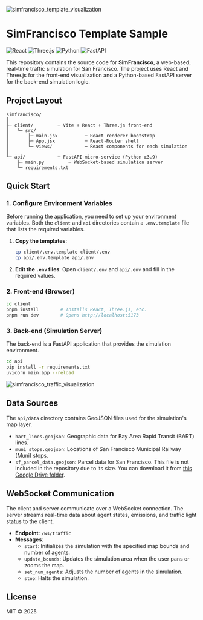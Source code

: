 
![simfrancisco_template_visualization](https://github.com/user-attachments/assets/8f470634-12d3-4ac0-a0c8-da7b64e6ffe7)

# SimFrancisco Template Sample

![React](https://img.shields.io/badge/React-18+-61dafb?style=flat&logo=react)
![Three.js](https://img.shields.io/badge/Three.js-r150+-000000?style=flat&logo=three.js)
![Python](https://img.shields.io/badge/Python-3.9+-3776ab?style=flat&logo=python)
![FastAPI](https://img.shields.io/badge/FastAPI-latest-009688?style=flat&logo=fastapi)

This repository contains the source code for **SimFrancisco**, a web-based, real-time traffic simulation for San Francisco. The project uses React and Three.js for the front-end visualization and a Python-based FastAPI server for the back-end simulation logic.

## Project Layout

```
simfrancisco/
│
├─ client/         ─ Vite + React + Three.js front-end
│   └─ src/
│       ├─ main.jsx          ─ React renderer bootstrap
│       ├─ App.jsx           ─ React-Router shell
│       └─ views/            ─ React components for each simulation
│
└─ api/            ─ FastAPI micro-service (Python ≥3.9)
    ├─ main.py         ─ WebSocket-based simulation server
    └─ requirements.txt
```

## Quick Start

### 1. Configure Environment Variables

Before running the application, you need to set up your environment variables. Both the `client` and `api` directories contain a `.env.template` file that lists the required variables.

1.  **Copy the templates**:
    ```bash
    cp client/.env.template client/.env
    cp api/.env.template api/.env
    ```

2.  **Edit the `.env` files**:
    Open `client/.env` and `api/.env` and fill in the required values.

### 2. Front-end (Browser)

```bash
cd client
pnpm install        # Installs React, Three.js, etc.
pnpm run dev        # Opens http://localhost:5173
```

### 3. Back-end (Simulation Server)

The back-end is a FastAPI application that provides the simulation environment.

```bash
cd api
pip install -r requirements.txt
uvicorn main:app --reload
```


![simfrancisco_traffic_visualization](https://github.com/user-attachments/assets/9177044b-8888-4380-bae7-a6366cd3d0fa)

## Data Sources

The `api/data` directory contains GeoJSON files used for the simulation's map layer.

- `bart_lines.geojson`: Geographic data for Bay Area Rapid Transit (BART) lines.
- `muni_stops.geojson`: Locations of San Francisco Municipal Railway (Muni) stops.
- `sf_parcel_data.geojson`: Parcel data for San Francisco. This file is not included in the repository due to its size. You can download it from [this Google Drive folder](https://drive.google.com/drive/u/0/folders/1KzdQlpj4AHTmDZOhVkzYSKFqbJgalyG7).


## WebSocket Communication

The client and server communicate over a WebSocket connection. The server streams real-time data about agent states, emissions, and traffic light status to the client.

- **Endpoint**: `/ws/traffic`
- **Messages**:
  - `start`: Initializes the simulation with the specified map bounds and number of agents.
  - `update_bounds`: Updates the simulation area when the user pans or zooms the map.
  - `set_num_agents`: Adjusts the number of agents in the simulation.
  - `stop`: Halts the simulation.

## License

MIT © 2025
